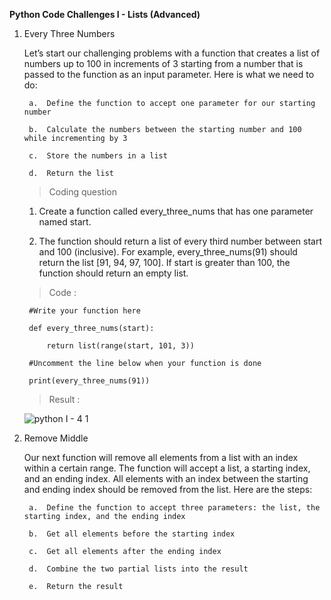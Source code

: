 **Python Code Challenges I - Lists (Advanced)**

1. Every Three Numbers

    Let’s start our challenging problems with a function that creates a list of numbers up to 100 in increments of 3 starting from a number that is passed to the function as an input parameter. Here is what we need to do:

        a.  Define the function to accept one parameter for our starting number

        b.  Calculate the numbers between the starting number and 100 while incrementing by 3

        c.  Store the numbers in a list

        d.  Return the list

    >   Coding question

    1.  Create a function called every_three_nums that has one parameter named start.

    2.  The function should return a list of every third number between start and 100 (inclusive). For example, every_three_nums(91) should return the list [91, 94, 97, 100]. If start is greater than 100, the function should return an empty list.

    >   Code :

        #Write your function here

        def every_three_nums(start):

            return list(range(start, 101, 3))

        #Uncomment the line below when your function is done

        print(every_three_nums(91))

    >   Result  :

      ![python I - 4 1](https://user-images.githubusercontent.com/74751990/191417206-68ec8efd-d01e-4877-9c74-0ede35fc3104.jpg)

2. Remove Middle

    Our next function will remove all elements from a list with an index within a certain range. The function will accept a list, a starting index, and an ending index. All elements with an index between the starting and ending index should be removed from the list. Here are the steps:

        a.  Define the function to accept three parameters: the list, the starting index, and the ending index

        b.  Get all elements before the starting index

        c.  Get all elements after the ending index

        d.  Combine the two partial lists into the result

        e.  Return the result








